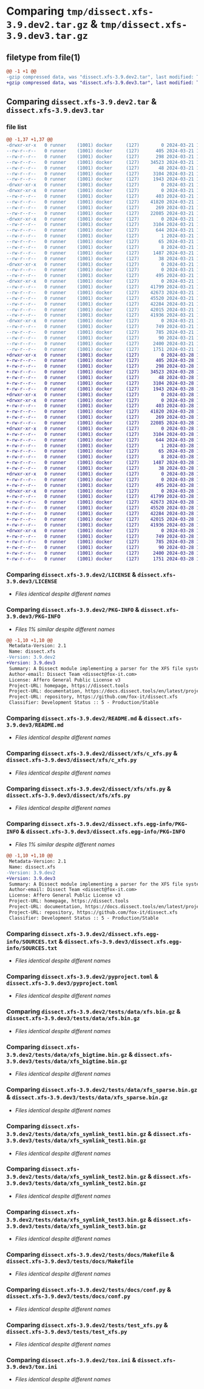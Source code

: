 # Comparing `tmp/dissect.xfs-3.9.dev2.tar.gz` & `tmp/dissect.xfs-3.9.dev3.tar.gz`

## filetype from file(1)

```diff
@@ -1 +1 @@
-gzip compressed data, was "dissect.xfs-3.9.dev2.tar", last modified: Thu Mar 21 10:20:47 2024, max compression
+gzip compressed data, was "dissect.xfs-3.9.dev3.tar", last modified: Thu Mar 28 17:25:16 2024, max compression
```

## Comparing `dissect.xfs-3.9.dev2.tar` & `dissect.xfs-3.9.dev3.tar`

### file list

```diff
@@ -1,37 +1,37 @@
-drwxr-xr-x   0 runner    (1001) docker     (127)        0 2024-03-21 10:20:47.718561 dissect.xfs-3.9.dev2/
--rw-r--r--   0 runner    (1001) docker     (127)      405 2024-03-21 10:20:33.000000 dissect.xfs-3.9.dev2/.gitattributes
--rw-r--r--   0 runner    (1001) docker     (127)      298 2024-03-21 10:20:33.000000 dissect.xfs-3.9.dev2/COPYRIGHT
--rw-r--r--   0 runner    (1001) docker     (127)    34523 2024-03-21 10:20:33.000000 dissect.xfs-3.9.dev2/LICENSE
--rw-r--r--   0 runner    (1001) docker     (127)       48 2024-03-21 10:20:33.000000 dissect.xfs-3.9.dev2/MANIFEST.in
--rw-r--r--   0 runner    (1001) docker     (127)     3104 2024-03-21 10:20:47.718561 dissect.xfs-3.9.dev2/PKG-INFO
--rw-r--r--   0 runner    (1001) docker     (127)     1943 2024-03-21 10:20:33.000000 dissect.xfs-3.9.dev2/README.md
-drwxr-xr-x   0 runner    (1001) docker     (127)        0 2024-03-21 10:20:47.710561 dissect.xfs-3.9.dev2/dissect/
-drwxr-xr-x   0 runner    (1001) docker     (127)        0 2024-03-21 10:20:47.714561 dissect.xfs-3.9.dev2/dissect/xfs/
--rw-r--r--   0 runner    (1001) docker     (127)      403 2024-03-21 10:20:33.000000 dissect.xfs-3.9.dev2/dissect/xfs/__init__.py
--rw-r--r--   0 runner    (1001) docker     (127)    41820 2024-03-21 10:20:33.000000 dissect.xfs-3.9.dev2/dissect/xfs/c_xfs.py
--rw-r--r--   0 runner    (1001) docker     (127)      269 2024-03-21 10:20:33.000000 dissect.xfs-3.9.dev2/dissect/xfs/exceptions.py
--rw-r--r--   0 runner    (1001) docker     (127)    22085 2024-03-21 10:20:33.000000 dissect.xfs-3.9.dev2/dissect/xfs/xfs.py
-drwxr-xr-x   0 runner    (1001) docker     (127)        0 2024-03-21 10:20:47.718561 dissect.xfs-3.9.dev2/dissect.xfs.egg-info/
--rw-r--r--   0 runner    (1001) docker     (127)     3104 2024-03-21 10:20:47.000000 dissect.xfs-3.9.dev2/dissect.xfs.egg-info/PKG-INFO
--rw-r--r--   0 runner    (1001) docker     (127)      644 2024-03-21 10:20:47.000000 dissect.xfs-3.9.dev2/dissect.xfs.egg-info/SOURCES.txt
--rw-r--r--   0 runner    (1001) docker     (127)        1 2024-03-21 10:20:47.000000 dissect.xfs-3.9.dev2/dissect.xfs.egg-info/dependency_links.txt
--rw-r--r--   0 runner    (1001) docker     (127)       65 2024-03-21 10:20:47.000000 dissect.xfs-3.9.dev2/dissect.xfs.egg-info/requires.txt
--rw-r--r--   0 runner    (1001) docker     (127)        8 2024-03-21 10:20:47.000000 dissect.xfs-3.9.dev2/dissect.xfs.egg-info/top_level.txt
--rw-r--r--   0 runner    (1001) docker     (127)     1487 2024-03-21 10:20:41.000000 dissect.xfs-3.9.dev2/pyproject.toml
--rw-r--r--   0 runner    (1001) docker     (127)       38 2024-03-21 10:20:47.718561 dissect.xfs-3.9.dev2/setup.cfg
-drwxr-xr-x   0 runner    (1001) docker     (127)        0 2024-03-21 10:20:47.718561 dissect.xfs-3.9.dev2/tests/
--rw-r--r--   0 runner    (1001) docker     (127)        0 2024-03-21 10:20:33.000000 dissect.xfs-3.9.dev2/tests/__init__.py
--rw-r--r--   0 runner    (1001) docker     (127)      495 2024-03-21 10:20:33.000000 dissect.xfs-3.9.dev2/tests/conftest.py
-drwxr-xr-x   0 runner    (1001) docker     (127)        0 2024-03-21 10:20:47.718561 dissect.xfs-3.9.dev2/tests/data/
--rw-r--r--   0 runner    (1001) docker     (127)    41799 2024-03-21 10:20:33.000000 dissect.xfs-3.9.dev2/tests/data/xfs.bin.gz
--rw-r--r--   0 runner    (1001) docker     (127)    42673 2024-03-21 10:20:33.000000 dissect.xfs-3.9.dev2/tests/data/xfs_bigtime.bin.gz
--rw-r--r--   0 runner    (1001) docker     (127)    45520 2024-03-21 10:20:33.000000 dissect.xfs-3.9.dev2/tests/data/xfs_sparse.bin.gz
--rw-r--r--   0 runner    (1001) docker     (127)    42284 2024-03-21 10:20:33.000000 dissect.xfs-3.9.dev2/tests/data/xfs_symlink_test1.bin.gz
--rw-r--r--   0 runner    (1001) docker     (127)    42015 2024-03-21 10:20:33.000000 dissect.xfs-3.9.dev2/tests/data/xfs_symlink_test2.bin.gz
--rw-r--r--   0 runner    (1001) docker     (127)    41936 2024-03-21 10:20:33.000000 dissect.xfs-3.9.dev2/tests/data/xfs_symlink_test3.bin.gz
-drwxr-xr-x   0 runner    (1001) docker     (127)        0 2024-03-21 10:20:47.718561 dissect.xfs-3.9.dev2/tests/docs/
--rw-r--r--   0 runner    (1001) docker     (127)      749 2024-03-21 10:20:33.000000 dissect.xfs-3.9.dev2/tests/docs/Makefile
--rw-r--r--   0 runner    (1001) docker     (127)      785 2024-03-21 10:20:33.000000 dissect.xfs-3.9.dev2/tests/docs/conf.py
--rw-r--r--   0 runner    (1001) docker     (127)       90 2024-03-21 10:20:33.000000 dissect.xfs-3.9.dev2/tests/docs/index.rst
--rw-r--r--   0 runner    (1001) docker     (127)     2400 2024-03-21 10:20:33.000000 dissect.xfs-3.9.dev2/tests/test_xfs.py
--rw-r--r--   0 runner    (1001) docker     (127)     1751 2024-03-21 10:20:33.000000 dissect.xfs-3.9.dev2/tox.ini
+drwxr-xr-x   0 runner    (1001) docker     (127)        0 2024-03-28 17:25:16.540034 dissect.xfs-3.9.dev3/
+-rw-r--r--   0 runner    (1001) docker     (127)      405 2024-03-28 17:25:07.000000 dissect.xfs-3.9.dev3/.gitattributes
+-rw-r--r--   0 runner    (1001) docker     (127)      298 2024-03-28 17:25:07.000000 dissect.xfs-3.9.dev3/COPYRIGHT
+-rw-r--r--   0 runner    (1001) docker     (127)    34523 2024-03-28 17:25:07.000000 dissect.xfs-3.9.dev3/LICENSE
+-rw-r--r--   0 runner    (1001) docker     (127)       48 2024-03-28 17:25:07.000000 dissect.xfs-3.9.dev3/MANIFEST.in
+-rw-r--r--   0 runner    (1001) docker     (127)     3104 2024-03-28 17:25:16.540034 dissect.xfs-3.9.dev3/PKG-INFO
+-rw-r--r--   0 runner    (1001) docker     (127)     1943 2024-03-28 17:25:07.000000 dissect.xfs-3.9.dev3/README.md
+drwxr-xr-x   0 runner    (1001) docker     (127)        0 2024-03-28 17:25:16.532034 dissect.xfs-3.9.dev3/dissect/
+drwxr-xr-x   0 runner    (1001) docker     (127)        0 2024-03-28 17:25:16.536034 dissect.xfs-3.9.dev3/dissect/xfs/
+-rw-r--r--   0 runner    (1001) docker     (127)      403 2024-03-28 17:25:07.000000 dissect.xfs-3.9.dev3/dissect/xfs/__init__.py
+-rw-r--r--   0 runner    (1001) docker     (127)    41820 2024-03-28 17:25:07.000000 dissect.xfs-3.9.dev3/dissect/xfs/c_xfs.py
+-rw-r--r--   0 runner    (1001) docker     (127)      269 2024-03-28 17:25:07.000000 dissect.xfs-3.9.dev3/dissect/xfs/exceptions.py
+-rw-r--r--   0 runner    (1001) docker     (127)    22085 2024-03-28 17:25:07.000000 dissect.xfs-3.9.dev3/dissect/xfs/xfs.py
+drwxr-xr-x   0 runner    (1001) docker     (127)        0 2024-03-28 17:25:16.540034 dissect.xfs-3.9.dev3/dissect.xfs.egg-info/
+-rw-r--r--   0 runner    (1001) docker     (127)     3104 2024-03-28 17:25:16.000000 dissect.xfs-3.9.dev3/dissect.xfs.egg-info/PKG-INFO
+-rw-r--r--   0 runner    (1001) docker     (127)      644 2024-03-28 17:25:16.000000 dissect.xfs-3.9.dev3/dissect.xfs.egg-info/SOURCES.txt
+-rw-r--r--   0 runner    (1001) docker     (127)        1 2024-03-28 17:25:16.000000 dissect.xfs-3.9.dev3/dissect.xfs.egg-info/dependency_links.txt
+-rw-r--r--   0 runner    (1001) docker     (127)       65 2024-03-28 17:25:16.000000 dissect.xfs-3.9.dev3/dissect.xfs.egg-info/requires.txt
+-rw-r--r--   0 runner    (1001) docker     (127)        8 2024-03-28 17:25:16.000000 dissect.xfs-3.9.dev3/dissect.xfs.egg-info/top_level.txt
+-rw-r--r--   0 runner    (1001) docker     (127)     1487 2024-03-28 17:25:11.000000 dissect.xfs-3.9.dev3/pyproject.toml
+-rw-r--r--   0 runner    (1001) docker     (127)       38 2024-03-28 17:25:16.540034 dissect.xfs-3.9.dev3/setup.cfg
+drwxr-xr-x   0 runner    (1001) docker     (127)        0 2024-03-28 17:25:16.536034 dissect.xfs-3.9.dev3/tests/
+-rw-r--r--   0 runner    (1001) docker     (127)        0 2024-03-28 17:25:07.000000 dissect.xfs-3.9.dev3/tests/__init__.py
+-rw-r--r--   0 runner    (1001) docker     (127)      495 2024-03-28 17:25:07.000000 dissect.xfs-3.9.dev3/tests/conftest.py
+drwxr-xr-x   0 runner    (1001) docker     (127)        0 2024-03-28 17:25:16.536034 dissect.xfs-3.9.dev3/tests/data/
+-rw-r--r--   0 runner    (1001) docker     (127)    41799 2024-03-28 17:25:08.000000 dissect.xfs-3.9.dev3/tests/data/xfs.bin.gz
+-rw-r--r--   0 runner    (1001) docker     (127)    42673 2024-03-28 17:25:08.000000 dissect.xfs-3.9.dev3/tests/data/xfs_bigtime.bin.gz
+-rw-r--r--   0 runner    (1001) docker     (127)    45520 2024-03-28 17:25:08.000000 dissect.xfs-3.9.dev3/tests/data/xfs_sparse.bin.gz
+-rw-r--r--   0 runner    (1001) docker     (127)    42284 2024-03-28 17:25:08.000000 dissect.xfs-3.9.dev3/tests/data/xfs_symlink_test1.bin.gz
+-rw-r--r--   0 runner    (1001) docker     (127)    42015 2024-03-28 17:25:08.000000 dissect.xfs-3.9.dev3/tests/data/xfs_symlink_test2.bin.gz
+-rw-r--r--   0 runner    (1001) docker     (127)    41936 2024-03-28 17:25:08.000000 dissect.xfs-3.9.dev3/tests/data/xfs_symlink_test3.bin.gz
+drwxr-xr-x   0 runner    (1001) docker     (127)        0 2024-03-28 17:25:16.540034 dissect.xfs-3.9.dev3/tests/docs/
+-rw-r--r--   0 runner    (1001) docker     (127)      749 2024-03-28 17:25:07.000000 dissect.xfs-3.9.dev3/tests/docs/Makefile
+-rw-r--r--   0 runner    (1001) docker     (127)      785 2024-03-28 17:25:07.000000 dissect.xfs-3.9.dev3/tests/docs/conf.py
+-rw-r--r--   0 runner    (1001) docker     (127)       90 2024-03-28 17:25:07.000000 dissect.xfs-3.9.dev3/tests/docs/index.rst
+-rw-r--r--   0 runner    (1001) docker     (127)     2400 2024-03-28 17:25:07.000000 dissect.xfs-3.9.dev3/tests/test_xfs.py
+-rw-r--r--   0 runner    (1001) docker     (127)     1751 2024-03-28 17:25:07.000000 dissect.xfs-3.9.dev3/tox.ini
```

### Comparing `dissect.xfs-3.9.dev2/LICENSE` & `dissect.xfs-3.9.dev3/LICENSE`

 * *Files identical despite different names*

### Comparing `dissect.xfs-3.9.dev2/PKG-INFO` & `dissect.xfs-3.9.dev3/PKG-INFO`

 * *Files 1% similar despite different names*

```diff
@@ -1,10 +1,10 @@
 Metadata-Version: 2.1
 Name: dissect.xfs
-Version: 3.9.dev2
+Version: 3.9.dev3
 Summary: A Dissect module implementing a parser for the XFS file system, commonly used by RedHat Linux distributions
 Author-email: Dissect Team <dissect@fox-it.com>
 License: Affero General Public License v3
 Project-URL: homepage, https://dissect.tools
 Project-URL: documentation, https://docs.dissect.tools/en/latest/projects/dissect.xfs
 Project-URL: repository, https://github.com/fox-it/dissect.xfs
 Classifier: Development Status :: 5 - Production/Stable
```

### Comparing `dissect.xfs-3.9.dev2/README.md` & `dissect.xfs-3.9.dev3/README.md`

 * *Files identical despite different names*

### Comparing `dissect.xfs-3.9.dev2/dissect/xfs/c_xfs.py` & `dissect.xfs-3.9.dev3/dissect/xfs/c_xfs.py`

 * *Files identical despite different names*

### Comparing `dissect.xfs-3.9.dev2/dissect/xfs/xfs.py` & `dissect.xfs-3.9.dev3/dissect/xfs/xfs.py`

 * *Files identical despite different names*

### Comparing `dissect.xfs-3.9.dev2/dissect.xfs.egg-info/PKG-INFO` & `dissect.xfs-3.9.dev3/dissect.xfs.egg-info/PKG-INFO`

 * *Files 1% similar despite different names*

```diff
@@ -1,10 +1,10 @@
 Metadata-Version: 2.1
 Name: dissect.xfs
-Version: 3.9.dev2
+Version: 3.9.dev3
 Summary: A Dissect module implementing a parser for the XFS file system, commonly used by RedHat Linux distributions
 Author-email: Dissect Team <dissect@fox-it.com>
 License: Affero General Public License v3
 Project-URL: homepage, https://dissect.tools
 Project-URL: documentation, https://docs.dissect.tools/en/latest/projects/dissect.xfs
 Project-URL: repository, https://github.com/fox-it/dissect.xfs
 Classifier: Development Status :: 5 - Production/Stable
```

### Comparing `dissect.xfs-3.9.dev2/dissect.xfs.egg-info/SOURCES.txt` & `dissect.xfs-3.9.dev3/dissect.xfs.egg-info/SOURCES.txt`

 * *Files identical despite different names*

### Comparing `dissect.xfs-3.9.dev2/pyproject.toml` & `dissect.xfs-3.9.dev3/pyproject.toml`

 * *Files identical despite different names*

### Comparing `dissect.xfs-3.9.dev2/tests/data/xfs.bin.gz` & `dissect.xfs-3.9.dev3/tests/data/xfs.bin.gz`

 * *Files identical despite different names*

### Comparing `dissect.xfs-3.9.dev2/tests/data/xfs_bigtime.bin.gz` & `dissect.xfs-3.9.dev3/tests/data/xfs_bigtime.bin.gz`

 * *Files identical despite different names*

### Comparing `dissect.xfs-3.9.dev2/tests/data/xfs_sparse.bin.gz` & `dissect.xfs-3.9.dev3/tests/data/xfs_sparse.bin.gz`

 * *Files identical despite different names*

### Comparing `dissect.xfs-3.9.dev2/tests/data/xfs_symlink_test1.bin.gz` & `dissect.xfs-3.9.dev3/tests/data/xfs_symlink_test1.bin.gz`

 * *Files identical despite different names*

### Comparing `dissect.xfs-3.9.dev2/tests/data/xfs_symlink_test2.bin.gz` & `dissect.xfs-3.9.dev3/tests/data/xfs_symlink_test2.bin.gz`

 * *Files identical despite different names*

### Comparing `dissect.xfs-3.9.dev2/tests/data/xfs_symlink_test3.bin.gz` & `dissect.xfs-3.9.dev3/tests/data/xfs_symlink_test3.bin.gz`

 * *Files identical despite different names*

### Comparing `dissect.xfs-3.9.dev2/tests/docs/Makefile` & `dissect.xfs-3.9.dev3/tests/docs/Makefile`

 * *Files identical despite different names*

### Comparing `dissect.xfs-3.9.dev2/tests/docs/conf.py` & `dissect.xfs-3.9.dev3/tests/docs/conf.py`

 * *Files identical despite different names*

### Comparing `dissect.xfs-3.9.dev2/tests/test_xfs.py` & `dissect.xfs-3.9.dev3/tests/test_xfs.py`

 * *Files identical despite different names*

### Comparing `dissect.xfs-3.9.dev2/tox.ini` & `dissect.xfs-3.9.dev3/tox.ini`

 * *Files identical despite different names*

